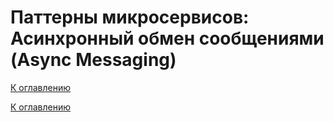 # Паттерны микросервисов: Асинхронный обмен сообщениями (Async Messaging)

<!--

-->

[К оглавлению](../../README.md)



[К оглавлению](../../README.md)
